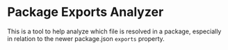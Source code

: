 # Package Exports Analyzer

This is a tool to help analyze which file is resolved in a package, especially
in relation to the newer package.json `exports` property.

